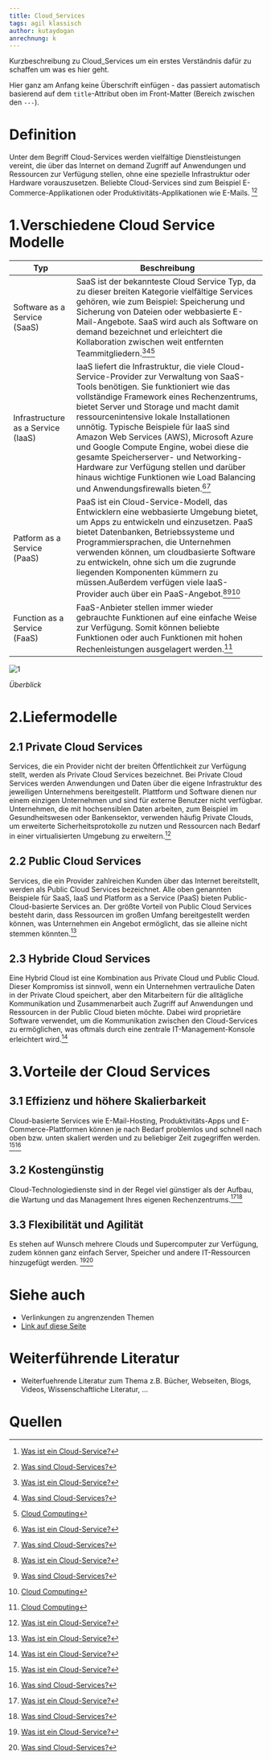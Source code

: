 ```yaml
---
title: Cloud_Services
tags: agil klassisch
author: kutaydogan
anrechnung: k
---
```


Kurzbeschreibung zu Cloud_Services um ein erstes Verständnis dafür zu schaffen um was es hier geht.

Hier ganz am Anfang keine Überschrift einfügen - das passiert automatisch basierend auf dem `title`-Attribut
oben im Front-Matter (Bereich zwischen den `---`).

# Definition

Unter dem Begriff Cloud-Services werden vielfältige Dienstleistungen vereint, die über das Internet on demand Zugriff auf Anwendungen und Ressourcen zur Verfügung stellen, ohne eine spezielle Infrastruktur oder Hardware vorauszusetzen. Beliebte Cloud-Services sind zum Beispiel E-Commerce-Applikationen oder Produktivitäts-Applikationen wie E-Mails. [^1][^2]

# 1.Verschiedene Cloud Service Modelle

| Typ                          | Beschreibung   |
| ---------------------------- | -------------- |
| Software as a Service (SaaS) | SaaS ist der bekannteste Cloud Service Typ, da zu dieser breiten Kategorie vielfältige Services gehören, wie zum Beispiel: Speicherung und Sicherung von Dateien oder webbasierte E-Mail-Angebote. SaaS wird auch als Software on demand bezeichnet und erleichtert die Kollaboration zwischen weit entfernten Teammitgliedern.[^1][^2][^3]   |
| Infrastructure as a Service (IaaS)| IaaS liefert die Infrastruktur, die viele Cloud-Service-Provider zur Verwaltung von SaaS-Tools benötigen. Sie funktioniert wie das vollständige Framework eines Rechenzentrums, bietet Server und Storage und macht damit ressourcenintensive lokale Installationen unnötig. Typische Beispiele für IaaS sind Amazon Web Services (AWS), Microsoft Azure und Google Compute Engine, wobei diese die gesamte Speicherserver- und Networking-Hardware zur Verfügung stellen und darüber hinaus wichtige Funktionen wie Load Balancing und Anwendungsfirewalls bieten.[^1][^2] |
| Patform as a Service (PaaS)       |PaaS ist ein Cloud-Service-Modell, das Entwicklern eine webbasierte Umgebung bietet, um Apps zu entwickeln und einzusetzen. PaaS bietet Datenbanken, Betriebssysteme und Programmiersprachen, die Unternehmen verwenden können, um cloudbasierte Software zu entwickeln, ohne sich um die zugrunde liegenden Komponenten kümmern zu müssen.Außerdem verfügen viele IaaS-Provider auch über ein PaaS-Angebot.[^1][^2][^3] |
| Function as a Service (FaaS)      | FaaS-Anbieter stellen immer wieder gebrauchte Funktionen auf eine einfache Weise zur Verfügung. Somit können beliebte Funktionen oder auch Funktionen mit hohen Rechenleistungen ausgelagert werden.[^3]|

![1](https://github.com/kutaydogan/ManagingProjectsSuccessfully.github.io/blob/main/Cloud-Varianten-IaaS-PaaS-Saas.jpg)

*Überblick*


# 2.Liefermodelle 

## 2.1 Private Cloud Services
Services, die ein Provider nicht der breiten Öffentlichkeit zur Verfügung stellt, werden als Private Cloud Services bezeichnet. Bei Private Cloud Services werden Anwendungen und Daten über die eigene Infrastruktur des jeweiligen Unternehmens bereitgestellt. Plattform und Software dienen nur einem einzigen Unternehmen und sind für externe Benutzer nicht verfügbar. Unternehmen, die mit hochsensiblen Daten arbeiten, zum Beispiel im Gesundheitswesen oder Bankensektor, verwenden häufig Private Clouds, um erweiterte Sicherheitsprotokolle zu nutzen und Ressourcen nach Bedarf in einer virtualisierten Umgebung zu erweitern.[^1]

## 2.2 Public Cloud Services
Services, die ein Provider zahlreichen Kunden über das Internet bereitstellt, werden als Public Cloud Services bezeichnet. Alle oben genannten Beispiele für SaaS, IaaS und Platform as a Service (PaaS) bieten Public-Cloud-basierte Services an. Der größte Vorteil von Public Cloud Services besteht darin, dass Ressourcen im großen Umfang bereitgestellt werden können, was Unternehmen ein Angebot ermöglicht, das sie alleine nicht stemmen könnten.[^1]

## 2.3 Hybride Cloud Services
Eine Hybrid Cloud ist eine Kombination aus Private Cloud und Public Cloud. Dieser Kompromiss ist sinnvoll, wenn ein Unternehmen vertrauliche Daten in der Private Cloud speichert, aber den Mitarbeitern für die alltägliche Kommunikation und Zusammenarbeit auch Zugriff auf Anwendungen und Ressourcen in der Public Cloud bieten möchte. Dabei wird proprietäre Software verwendet, um die Kommunikation zwischen den Cloud-Services zu ermöglichen, was oftmals durch eine zentrale IT-Management-Konsole erleichtert wird.[^1]

# 3.Vorteile der Cloud Services
## 3.1 Effizienz und höhere Skalierbarkeit
Cloud-basierte Services wie E-Mail-Hosting, Produktivitäts-Apps und E-Commerce-Plattformen können je nach Bedarf problemlos und schnell nach oben bzw. unten skaliert werden und zu beliebiger Zeit zugegriffen werden. [^1][^2]

## 3.2 Kostengünstig
Cloud-Technologiedienste sind in der Regel viel günstiger als der Aufbau, die Wartung und das Management Ihres eigenen Rechenzentrums.[^1][^2]

## 3.3 Flexibilität und Agilität
Es stehen auf Wunsch mehrere Clouds und Supercomputer zur Verfügung, zudem können ganz einfach Server, Speicher und andere IT-Ressourcen hinzugefügt werden. [^1][^2]


# Siehe auch

* Verlinkungen zu angrenzenden Themen
* [Link auf diese Seite](https://github.com/kutaydogan/ManagingProjectsSuccessfully.github.io/blob/main/kb/Cloud_Services.md)

# Weiterführende Literatur

* Weiterfuehrende Literatur zum Thema z.B. Bücher, Webseiten, Blogs, Videos, Wissenschaftliche Literatur, ...

# Quellen

[^1]: [Was ist ein Cloud-Service?](https://www.citrix.com/de-de/solutions/digital-workspace/what-is-a-cloud-service.html)
[^2]: [Was sind Cloud-Services?](https://www.rackspace.com/de-de/library/what-are-cloud-services)
[^3]: [Cloud Computing](https://de.wikipedia.org/wiki/Cloud_Computing)
[^4]: [Advanced Formatting Syntax for GitHub flavored Markdown](https://docs.github.com/en/github/writing-on-github/working-with-advanced-formatting/organizing-information-with-tables)

